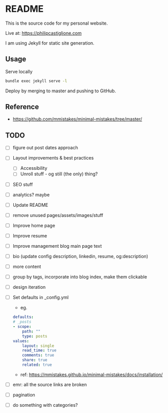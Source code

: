 # README

This is the source code for my personal website.

Live at: https://philipcastiglione.com

I am using Jekyll for static site generation.

## Usage

Serve locally

```sh
bundle exec jekyll serve -l
```

Deploy by merging to master and pushing to GitHub.

## Reference

* https://github.com/mmistakes/minimal-mistakes/tree/master/

## TODO

- [ ] figure out post dates approach

- [ ] Layout improvements & best practices
    - [ ] Accessibility
    - [ ] Unroll stuff - og still (the only) thing?
- [ ] SEO stuff
- [ ] analytics? maybe

- [ ] Update README

- [ ] remove unused pages/assets/images/stuff

- [ ] Improve home page

- [ ] Improve resume

- [ ] Improve management blog main page text

- [ ] bio (update config description, linkedin, resume, og:description)

- [ ] more content

- [ ] group by tags, incorporate into blog index, make them clickable 

- [ ] design iteration

- [ ] Set defaults in _config.yml
    - eg.
    ```yaml
    defaults:
    # _posts
    - scope:
        path: ""
        type: posts
    values:
        layout: single
        read_time: true
        comments: true
        share: true
        related: true
    ```
    - ref: https://mmistakes.github.io/minimal-mistakes/docs/installation/

- [ ] emr: all the source links are broken

- [ ] pagination

- [ ] do something with categories?
